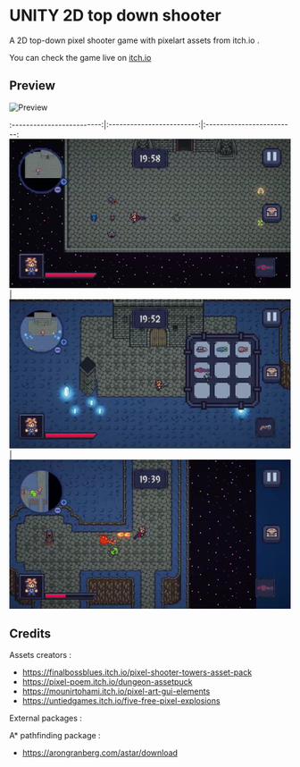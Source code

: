 # UNITY 2D top down shooter


A 2D top-down pixel shooter game with pixelart assets from itch.io .

You can check the game live on [itch.io](https://agabtni.itch.io/pixel-shooter)


## Preview 

![Preview](Recordings/Preview2.gif)



:-------------------------:|:-------------------------:|:-------------------------:
![screenshot](Recordings/Screenshots/screenshot_1.jpg)|![screenshot](Recordings/Screenshots/screenshot_2.jpg)|![screenshot](Recordings/Screenshots/screenshot_3.jpg)



##  Credits 

Assets creators : 

-   https://finalbossblues.itch.io/pixel-shooter-towers-asset-pack
-   https://pixel-poem.itch.io/dungeon-assetpuck
-   https://mounirtohami.itch.io/pixel-art-gui-elements
-   https://untiedgames.itch.io/five-free-pixel-explosions

External packages : 

A* pathfinding package : 

- https://arongranberg.com/astar/download
